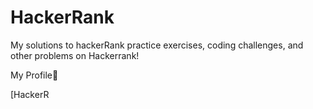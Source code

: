 # HackerRank
My solutions to hackerRank practice exercises, coding challenges, and other problems on Hackerrank!

My Profile:star_struck:

[HackerR

